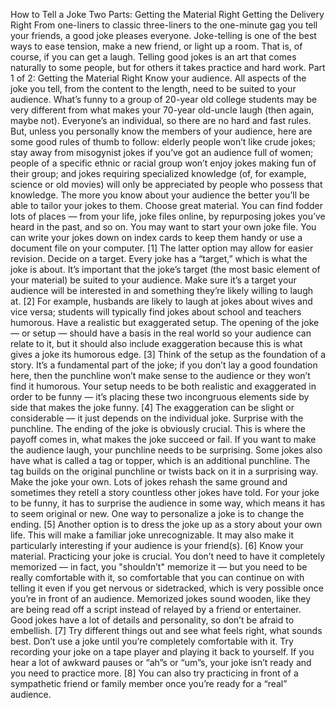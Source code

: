 How to Tell a Joke Two Parts: Getting the Material Right Getting the Delivery Right From one-liners to classic three-liners to the one-minute gag you tell your friends, a good joke pleases everyone. Joke-telling is one of the best ways to ease tension, make a new friend, or light up a room. That is, of course, if you can get a laugh. Telling good jokes is an art that comes naturally to some people, but for others it takes practice and hard work. Part 1 of 2: Getting the Material Right Know your audience. All aspects of the joke you tell, from the content to the length, need to be suited to your audience. What’s funny to a group of 20-year old college students may be very different from what makes your 70-year old-uncle laugh (then again, maybe not). Everyone’s an individual, so there are no hard and fast rules. But, unless you personally know the members of your audience, here are some good rules of thumb to follow: elderly people won’t like crude jokes; stay away from misogynist jokes if you’ve got an audience full of women; people of a specific ethnic or racial group won’t enjoy jokes making fun of their group; and jokes requiring specialized knowledge (of, for example, science or old movies) will only be appreciated by people who possess that knowledge. The more you know about your audience the better you’ll be able to tailor your jokes to them. Choose great material. You can find fodder lots of places — from your life, joke files online, by repurposing jokes you’ve heard in the past, and so on. You may want to start your own joke file. You can write your jokes down on index cards to keep them handy or use a document file on your computer. [1] The latter option may allow for easier revision. Decide on a target. Every joke has a “target,” which is what the joke is about. It’s important that the joke’s target (the most basic element of your material) be suited to your audience. Make sure it’s a target your audience will be interested in and something they’re likely willing to laugh at. [2] For example, husbands are likely to laugh at jokes about wives and vice versa; students will typically find jokes about school and teachers humorous. Have a realistic but exaggerated setup. The opening of the joke — or setup — should have a basis in the real world so your audience can relate to it, but it should also include exaggeration because this is what gives a joke its humorous edge. [3] Think of the setup as the foundation of a story. It’s a fundamental part of the joke; if you don’t lay a good foundation here, then the punchline won’t make sense to the audience or they won’t find it humorous. Your setup needs to be both realistic and exaggerated in order to be funny — it’s placing these two incongruous elements side by side that makes the joke funny. [4] The exaggeration can be slight or considerable — it just depends on the individual joke. Surprise with the punchline. The ending of the joke is obviously crucial. This is where the payoff comes in, what makes the joke succeed or fail. If you want to make the audience laugh, your punchline needs to be surprising. Some jokes also have what is called a tag or topper, which is an additional punchline. The tag builds on the original punchline or twists back on it in a surprising way. Make the joke your own. Lots of jokes rehash the same ground and sometimes they retell a story countless other jokes have told. For your joke to be funny, it has to surprise the audience in some way, which means it has to seem original or new. One way to personalize a joke is to change the ending. [5] Another option is to dress the joke up as a story about your own life. This will make a familiar joke unrecognizable. It may also make it particularly interesting if your audience is your friend(s). [6] Know your material. Practicing your joke is crucial. You don’t need to have it completely memorized — in fact, you "shouldn’t" memorize it — but you need to be really comfortable with it, so comfortable that you can continue on with telling it even if you get nervous or sidetracked, which is very possible once you’re in front of an audience. Memorized jokes sound wooden, like they are being read off a script instead of relayed by a friend or entertainer. Good jokes have a lot of details and personality, so don’t be afraid to embellish. [7] Try different things out and see what feels right, what sounds best. Don’t use a joke until you’re completely comfortable with it. Try recording your joke on a tape player and playing it back to yourself. If you hear a lot of awkward pauses or “ah”s or “um”s, your joke isn’t ready and you need to practice more. [8] You can also try practicing in front of a sympathetic friend or family member once you’re ready for a “real” audience.
